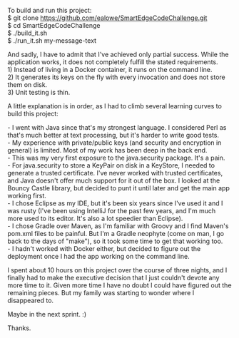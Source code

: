 To build and run this project:<br>
$ git clone https://github.com/ealowe/SmartEdgeCodeChallenge.git<br>
$ cd SmartEdgeCodeChallenge<br>
$ ./build_it.sh<br>
$ ./run_it.sh my-message-text<br>
<p>
And sadly, I have to admit that I've achieved only partial success.  While the application works, it does not completely fulfill the stated requirements.<br>
1) Instead of living in a Docker container, it runs on the command line.<br>
2) It generates its keys on the fly with every invocation and does not store them on disk.<br>
3) Unit testing is thin.<br>
<p>
A little explanation is in order, as I had to climb several learning curves to build this project:
<p>
- I went with Java since that's my strongest language.  I considered Perl as that's much better at text processing, but it's harder to write good tests.<br>
- My experience with private/public keys (and security and encryption in general) is limited.  Most of my work has been deep in the back end.<br>
- This was my very first exposure to the java.security package.  It's a pain.<br>
- For java.security to store a KeyPair on disk in a KeyStore, I needed to generate a trusted certificate.  I've never worked with trusted certificates, and Java doesn't offer much support for it out of the box.  I looked at the Bouncy Castle library, but decided to punt it until later and get the main app working first.<br>
- I chose Eclipse as my IDE, but it's been six years since I've used it and I was rusty (I've been using IntelliJ for the past few years, and I'm much more used to its editor.  It's also a lot speedier than Eclipse).<br>
- I chose Gradle over Maven, as I'm familiar with Groovy and I find Maven's pom.xml files to be painful.  But I'm a Gradle neophyte (come on man, I go back to the days of "make"), so it took some time to get that working too.<br>
- I hadn't worked with Docker either, but decided to figure out the deployment once I had the app working on the command line.<br>
<p>
I spent about 10 hours on this project over the course of three nights, and I finally had to make the executive decision that I just couldn't devote any more time to it.  Given more time I have no doubt I could have figured out the remaining pieces.  But my family was starting to wonder where I disappeared to.
<p>
Maybe in the next sprint.  :)
<p>
Thanks.

